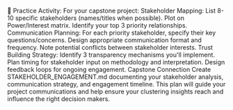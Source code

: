 🚀 Practice Activity:
For your capstone project:
Stakeholder Mapping:
List 8-10 specific stakeholders (names/titles when possible).
Plot on Power/Interest matrix.
Identify your top 3 priority relationships.
Communication Planning:
For each priority stakeholder, specify their key questions/concerns.
Design appropriate communication format and frequency.
Note potential conflicts between stakeholder interests.
Trust Building Strategy:
Identify 3 transparency mechanisms you'll implement.
Plan timing for stakeholder input on methodology and interpretation.
Design feedback loops for ongoing engagement.
Capstone Connection
Create STAKEHOLDER_ENGAGEMENT.md documenting your stakeholder analysis, communication strategy, and engagement timeline. This plan will guide your project communications and help ensure your clustering insights reach and influence the right decision makers.
